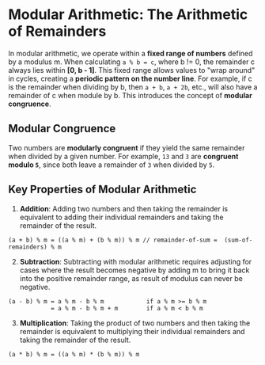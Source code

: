 # Modular Arithmetic: The Arithmetic of Remainders

In modular arithmetic, we operate within a **fixed range of numbers** defined by a modulus m. When calculating `a % b = c`, where b != 0, the remainder c always lies within **[0, b - 1]**. This fixed range allows values to "wrap around" in cycles, creating a **periodic pattern on the number line**. For example, if c is the remainder when dividing by b, then `a + b`, `a + 2b`, etc., will also have a remainder of c when module by b. This introduces the concept of **modular congruence**.

## Modular Congruence
Two numbers are **modularly congruent** if they yield the same remainder when divided by a given number. For example, `13` and `3` are **congruent modulo `5`**, since both leave a remainder of `3` when divided by `5`.

## Key Properties of Modular Arithmetic

1. **Addition**: Adding two numbers and then taking the remainder is equivalent to adding their individual remainders and taking the remainder of the result.
```
(a + b) % m = ((a % m) + (b % m)) % m // remainder-of-sum =  (sum-of-remainders) % m
```

2. **Subtraction**: Subtracting with modular arithmetic requires adjusting for cases where the result becomes negative by adding m to bring it back into the positive remainder range, as result of modulus can never be negative.
```
(a - b) % m = a % m - b % m            if a % m >= b % m
            = a % m - b % m + m        if a % m < b % m
```

3. **Multiplication**: Taking the product of two numbers and then taking the remainder is equivalent to multiplying their individual remainders and taking the remainder of the result.
```
(a * b) % m = ((a % m) * (b % m)) % m
```